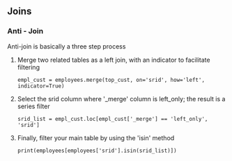 ## Joins

### Anti - Join

Anti-join is basically a three step process

1. Merge two related tables as a left join, with an indicator to facilitate filtering

   `empl_cust = employees.merge(top_cust, on='srid', how='left', indicator=True)`

2. Select the srid column where '\_merge' column is left_only; the result is a series filter

   `srid_list = empl_cust.loc[empl_cust['_merge'] == 'left_only', 'srid']`

3. Finally, filter your main table by using the 'isin' method

   `print(employees[employees['srid'].isin(srid_list)])`

